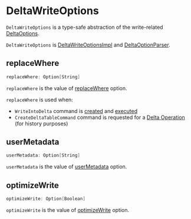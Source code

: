 # DeltaWriteOptions

`DeltaWriteOptions` is a type-safe abstraction of the write-related [DeltaOptions](DeltaOptions.md).

`DeltaWriteOptions` is [DeltaWriteOptionsImpl](DeltaWriteOptionsImpl.md) and [DeltaOptionParser](DeltaOptionParser.md).

## <span id="replaceWhere"> replaceWhere

```scala
replaceWhere: Option[String]
```

`replaceWhere` is the value of [replaceWhere](options/index.md#REPLACE_WHERE_OPTION) option.

`replaceWhere` is used when:

* `WriteIntoDelta` command is [created](commands/WriteIntoDelta.md#canOverwriteSchema) and [executed](commands/WriteIntoDelta.md#run)
* `CreateDeltaTableCommand` command is requested for a [Delta Operation](commands/CreateDeltaTableCommand.md#getOperation) (for history purposes)

## <span id="userMetadata"> userMetadata

```scala
userMetadata: Option[String]
```

`userMetadata` is the value of [userMetadata](options/index.md#USER_METADATA_OPTION) option.

## <span id="optimizeWrite"> optimizeWrite

```scala
optimizeWrite: Option[Boolean]
```

`optimizeWrite` is the value of [optimizeWrite](options/index.md#OPTIMIZE_WRITE_OPTION) option.

